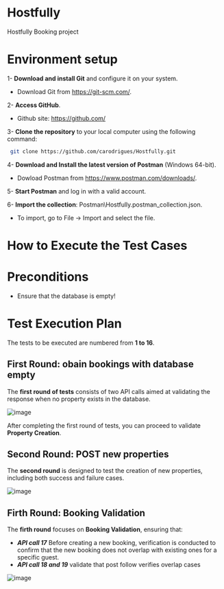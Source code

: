 # Hostfully
Hostfully Booking project 

# Environment setup

1- **Download and install Git** and configure it on your system.
   * Download Git from https://git-scm.com/.

2- **Access GitHub**.
   * Github site: https://github.com/

3- **Clone the repository** to your local computer using the following command:
  ```bash
   git clone https://github.com/carodrigues/Hostfully.git
  ```
4- **Download and Install the latest version of Postman** (Windows 64-bit).  
   * Dowload Postman from https://www.postman.com/downloads/.

5- **Start Postman** and log in with a valid account.

6- **Import the collection**: Postman\Hostfully.postman_collection.json.
   * To import, go to File → Import and select the file.


# How to Execute the Test Cases

# Preconditions
* Ensure that the database is empty!

# Test Execution Plan
The tests to be executed are numbered from **1 to 16**.

## First Round: obain bookings with database empty
The **first round of tests** consists of two API calls aimed at validating the response when no property exists in the database.


![image](https://github.com/user-attachments/assets/343740ed-02aa-4c6d-9800-7382393a28a6)


After completing the first round of tests, you can proceed to validate **Property Creation**.

## Second Round: POST new properties 
The **second round** is designed to test the creation of new properties, including both success and failure cases.

![image](https://github.com/user-attachments/assets/4a8847ac-6eb5-4fa5-ac1f-8d5a2d6e57a1)


## Firth Round: Booking Validation
The **firth round** focuses on **Booking Validation**, ensuring that:
* ***API call 17*** Before creating a new booking, verification is conducted to confirm that the new booking does not overlap with existing ones for a specific guest.
* ***API call 18 and 19*** validate that post follow verifies overlap cases

![image](https://github.com/user-attachments/assets/3c1369c3-6f8b-4a43-aacc-2cb75504250e)



